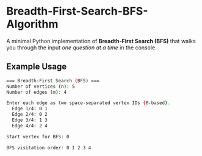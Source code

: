 # Breadth-First-Search-BFS-Algorithm

A minimal Python implementation of **Breadth-First Search (BFS)** that walks you through the input *one question at a time* in the console.

## Example Usage

```bash
=== Breadth-First Search (BFS) ===
Number of vertices (n): 5
Number of edges (m): 4

Enter each edge as two space-separated vertex IDs (0-based).
  Edge 1/4: 0 1
  Edge 2/4: 0 2
  Edge 3/4: 1 3
  Edge 4/4: 2 4

Start vertex for BFS: 0

BFS visitation order: 0 1 2 3 4
